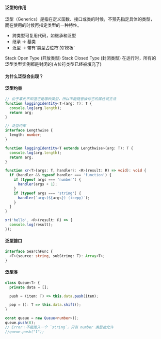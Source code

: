 #### 泛型的作用

泛型（Generics）是指在定义函数、接口或类的时候，不预先指定具体的类型，而在使用的时候再指定类型的一种特性。

- 跨类型可复用代码，如继承和泛型
- 继承 -> 基类
- 泛型 -> 带有'类型占位符'的'模板'

Stack<T> Open Type (开放类型)
Stack<number> Closed Type (封闭类型)
在运行时，所有的泛型类型实例都是封闭的(占位符类型已经被填充了)

#### 为什么泛型会出现？

#### 泛型约束

```ts
// 由于事先不知道它是哪种类型，所以不能随意操作它的属性或方法
function loggingIdentity<T>(arg: T): T {
  console.log(arg.length);
  return arg;
}

// 泛型约束
interface Lengthwise {
  length: number;
}

function loggingIdentity<T extends Lengthwise>(arg: T): T {
  console.log(arg.length);
  return arg;
}
```

```ts
function xr<T>(args: T, handler?: <R>(result: R) => void): void {
  if (handler && typeof handler === 'function') {
    if (typeof args === 'number') {
      handler(args + 1);
    }
    if (typeof args === 'string') {
      handler(`args(${args}) (icepy)`);
    }
  }
}

xr('hello', <R>(result: R) => {
  console.log(result);
});
```

#### 泛型接口

```ts
interface SearchFunc {
  <T>(source: string, subString: T): Array<T>;
}
```

#### 泛型类

```ts
class Queue<T> {
  private data = [];

  push = (item: T) => this.data.push(item);

  pop = (): T => this.data.shift();
}

const queue = new Queue<number>();
queue.push(0);
// Error：不能推入一个 `string`，只有 number 类型被允许
//queue.push("1");
```
